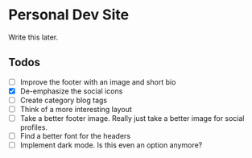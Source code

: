 # Personal Dev Site

Write this later.

## Todos

- [ ] Improve the footer with an image and short bio
- [x] De-emphasize the social icons
- [ ] Create category blog tags
- [ ] Think of a more interesting layout
- [ ] Take a better footer image. Really just take a better image for social profiles.
- [ ] Find a better font for the headers
- [ ] Implement dark mode. Is this even an option anymore?
